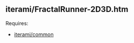 iterami/FractalRunner-2D3D.htm
------------------------------

Requires:
* [iterami/common](https://github.com/iterami/common)
